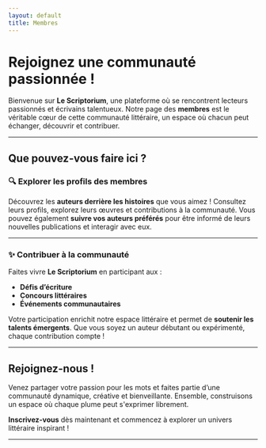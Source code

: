 ```yaml
---
layout: default
title: Membres
---
```


# Rejoignez une communauté passionnée !

Bienvenue sur **Le Scriptorium**, une plateforme où se rencontrent lecteurs passionnés et écrivains talentueux. Notre page des **membres** est le véritable cœur de cette communauté littéraire, un espace où chacun peut échanger, découvrir et contribuer.

---

## Que pouvez-vous faire ici ?

### 🔍 Explorer les profils des membres
Découvrez les **auteurs derrière les histoires** que vous aimez ! Consultez leurs profils, explorez leurs œuvres et contributions à la communauté. Vous pouvez également **suivre vos auteurs préférés** pour être informé de leurs nouvelles publications et interagir avec eux.

---

### ✨ Contribuer à la communauté
Faites vivre **Le Scriptorium** en participant aux :
- **Défis d’écriture**
- **Concours littéraires**
- **Événements communautaires**

Votre participation enrichit notre espace littéraire et permet de **soutenir les talents émergents**. Que vous soyez un auteur débutant ou expérimenté, chaque contribution compte !

---

## Rejoignez-nous !
Venez partager votre passion pour les mots et faites partie d’une communauté dynamique, créative et bienveillante. Ensemble, construisons un espace où chaque plume peut s'exprimer librement.

**Inscrivez-vous** dès maintenant et commencez à explorer un univers littéraire inspirant !

---
